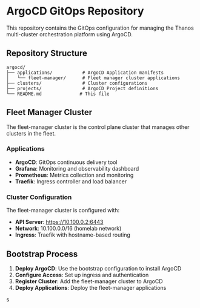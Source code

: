# ArgoCD GitOps Repository

This repository contains the GitOps configuration for managing the Thanos multi-cluster orchestration platform using ArgoCD.

## Repository Structure

```
argocd/
├── applications/           # ArgoCD Application manifests
│   └── fleet-manager/      # Fleet manager cluster applications
├── clusters/               # Cluster configurations
├── projects/               # ArgoCD Project definitions
└── README.md              # This file
```

## Fleet Manager Cluster

The fleet-manager cluster is the control plane cluster that manages other clusters in the fleet.

### Applications

- **ArgoCD**: GitOps continuous delivery tool
- **Grafana**: Monitoring and observability dashboard
- **Prometheus**: Metrics collection and monitoring
- **Traefik**: Ingress controller and load balancer

### Cluster Configuration

The fleet-manager cluster is configured with:

- **API Server**: <https://10.100.0.2:6443>
- **Network**: 10.100.0.0/16 (homelab network)
- **Ingress**: Traefik with hostname-based routing

## Bootstrap Process

1. **Deploy ArgoCD**: Use the bootstrap configuration to install ArgoCD
2. **Configure Access**: Set up ingress and authentication
3. **Register Cluster**: Add the fleet-manager cluster to ArgoCD
4. **Deploy Applications**: Deploy the fleet-manager applications

s
